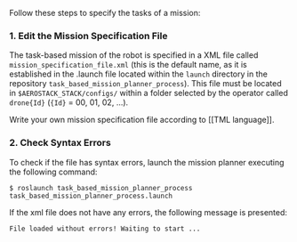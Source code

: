 Follow these steps to specify the tasks of a mission:

### 1. Edit the Mission Specification File

The task-based mission of the robot is specified in a XML file called `mission_specification_file.xml` (this is the default name, as it is established in the .launch file located within the `launch` directory in the repository `task_based_mission_planner_process`). This file must be located in `$AEROSTACK_STACK/configs/` within a folder selected by the operator called `drone{Id}` (`{Id}` = 00, 01, 02, ...).

Write your own mission specification file according to [[TML language]]. 

### 2. Check Syntax Errors

To check if the file has syntax errors, launch the mission planner executing the following command:
        
    $ roslaunch task_based_mission_planner_process task_based_mission_planner_process.launch

If the xml file does not have any errors, the following message is presented:

    File loaded without errors! Waiting to start ...

